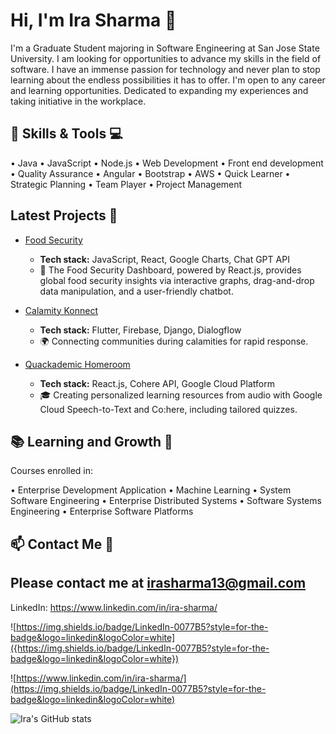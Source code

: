 
<!--
### Hi there 👋
**irasharma13/irasharma13** is a ✨ _special_ ✨ repository because its `README.md` (this file) appears on your GitHub profile.

Here are some ideas to get you started:

<!---[![Visit my Website](https://img.shields.io/badge/Visit%20my%20Website-<COLOR>-<LOGO>?style=for-the-badge)](https://yourwebsite.com)
- 🔭 I’m currently working on ...
- 🌱 I’m currently learning ...
- 👯 I’m looking to collaborate on ...
- 🤔 I’m looking for help with ...
- 💬 Ask me about ...
- 📫 How to reach me: ...
- 😄 Pronouns: ...
- ⚡ Fun fact: ...
-->

# Hi, I'm Ira Sharma 🌟

I'm a Graduate Student majoring in Software Engineering at San Jose State University. I am looking for opportunities to advance my skills in the field of software. I have an immense passion for technology and never plan to stop learning about the endless possibilities it has to offer. I'm open to any career and learning opportunities. Dedicated to expanding my experiences and taking initiative in the workplace.

## 🚀 Skills & Tools 💻

•	Java
•	JavaScript
•	Node.js
•	Web Development
•	Front end development
•	Quality Assurance
•	Angular
•	Bootstrap
•	AWS
•	Quick Learner
•	Strategic Planning
•	Team Player
•	Project Management

<!--## 🌈 Fun Facts and Interests 🎉!-->


## Latest Projects 🚀

- [Food Security](https://github.com/irasharma13/Food-Security-) 
  - **Tech stack:** JavaScript, React, Google Charts, Chat GPT API
  - 🍲 The Food Security Dashboard, powered by React.js, provides global food security insights via interactive graphs, drag-and-drop data manipulation, and a user-friendly chatbot.

- [Calamity Konnect](https://github.com/irasharma13/Calamity_Konnect) 
  - **Tech stack:** Flutter, Firebase, Django, Dialogflow
  - 🌍 Connecting communities during calamities for rapid response.

- [Quackademic Homeroom](https://github.com/irasharma13/Student_Management_Hackthon_Prep) 
  - **Tech stack:** React.js, Cohere API, Google Cloud Platform
  - 🎓 Creating personalized learning resources from audio with Google Cloud Speech-to-Text and Co:here, including tailored quizzes.


## 📚 Learning and Growth 🌱

Courses enrolled in:

•	Enterprise Development Application 
•	Machine Learning 
•	System Software Engineering
•	Enterprise Distributed Systems 
•	Software Systems Engineering 
•	Enterprise Software Platforms


## 📫 Contact Me 📧

Please contact me at irasharma13@gmail.com
---
LinkedIn: https://www.linkedin.com/in/ira-sharma/

![https://img.shields.io/badge/LinkedIn-0077B5?style=for-the-badge&logo=linkedin&logoColor=white]({https://img.shields.io/badge/LinkedIn-0077B5?style=for-the-badge&logo=linkedin&logoColor=white})

![https://www.linkedin.com/in/ira-sharma/](https://img.shields.io/badge/LinkedIn-0077B5?style=for-the-badge&logo=linkedin&logoColor=white)






![Ira's GitHub stats](https://github-readme-stats.vercel.app/api?username=irasharma13&rank_icon=github&show=prs_merged_percentage&theme=radical&hide=issues&include_all_commits=true)








